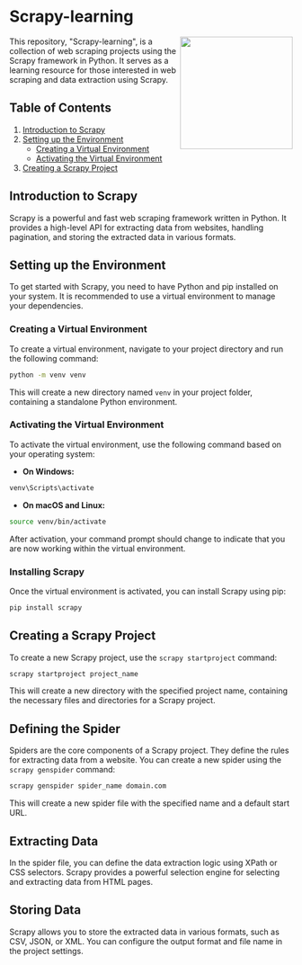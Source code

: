 # Scrapy-learning
<img align="right" src="https://i.giphy.com/LaVp0AyqR5bGsC5Cbm.webp" width="200" height="200">
This repository, "Scrapy-learning", is a collection of web scraping projects using the Scrapy framework in Python. It serves as a learning resource for those interested in web scraping and data extraction using Scrapy.

## Table of Contents

1. [Introduction to Scrapy](#introduction-to-scrapy)
2. [Setting up the Environment](#setting-up-the-environment)
   - [Creating a Virtual Environment](#creating-a-virtual-environment)
   - [Activating the Virtual Environment](#activating-the-virtual-environment)
3. [Creating a Scrapy Project](#creating-a-scrapy-project)

## Introduction to Scrapy

Scrapy is a powerful and fast web scraping framework written in Python. It provides a high-level API for extracting data from websites, handling pagination, and storing the extracted data in various formats.

## Setting up the Environment

To get started with Scrapy, you need to have Python and pip installed on your system. It is recommended to use a virtual environment to manage your dependencies.

### Creating a Virtual Environment

To create a virtual environment, navigate to your project directory and run the following command:

```bash
python -m venv venv
```

This will create a new directory named `venv` in your project folder, containing a standalone Python environment.

### Activating the Virtual Environment

To activate the virtual environment, use the following command based on your operating system:

- **On Windows:**

```bash
venv\Scripts\activate
```

- **On macOS and Linux:**

```bash
source venv/bin/activate
```

After activation, your command prompt should change to indicate that you are now working within the virtual environment.

### Installing Scrapy

Once the virtual environment is activated, you can install Scrapy using pip:

```bash
pip install scrapy
```

## Creating a Scrapy Project

To create a new Scrapy project, use the `scrapy startproject` command:

```bash
scrapy startproject project_name
```

This will create a new directory with the specified project name, containing the necessary files and directories for a Scrapy project.

## Defining the Spider

Spiders are the core components of a Scrapy project. They define the rules for extracting data from a website. You can create a new spider using the `scrapy genspider` command:

```bash
scrapy genspider spider_name domain.com
```

This will create a new spider file with the specified name and a default start URL.

## Extracting Data

In the spider file, you can define the data extraction logic using XPath or CSS selectors. Scrapy provides a powerful selection engine for selecting and extracting data from HTML pages.

## Storing Data

Scrapy allows you to store the extracted data in various formats, such as CSV, JSON, or XML. You can configure the output format and file name in the project settings.

